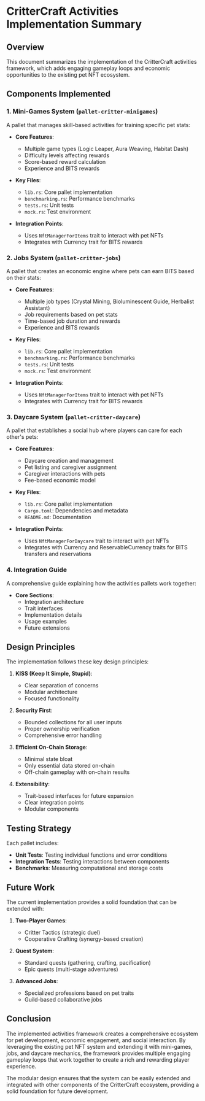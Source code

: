 # CritterCraft Activities Implementation Summary

## Overview

This document summarizes the implementation of the CritterCraft activities framework, which adds engaging gameplay loops and economic opportunities to the existing pet NFT ecosystem.

## Components Implemented

### 1. Mini-Games System (`pallet-critter-minigames`)

A pallet that manages skill-based activities for training specific pet stats:

- **Core Features**:
  - Multiple game types (Logic Leaper, Aura Weaving, Habitat Dash)
  - Difficulty levels affecting rewards
  - Score-based reward calculation
  - Experience and BITS rewards

- **Key Files**:
  - `lib.rs`: Core pallet implementation
  - `benchmarking.rs`: Performance benchmarks
  - `tests.rs`: Unit tests
  - `mock.rs`: Test environment

- **Integration Points**:
  - Uses `NftManagerForItems` trait to interact with pet NFTs
  - Integrates with Currency trait for BITS rewards

### 2. Jobs System (`pallet-critter-jobs`)

A pallet that creates an economic engine where pets can earn BITS based on their stats:

- **Core Features**:
  - Multiple job types (Crystal Mining, Bioluminescent Guide, Herbalist Assistant)
  - Job requirements based on pet stats
  - Time-based job duration and rewards
  - Experience and BITS rewards

- **Key Files**:
  - `lib.rs`: Core pallet implementation
  - `benchmarking.rs`: Performance benchmarks
  - `tests.rs`: Unit tests
  - `mock.rs`: Test environment

- **Integration Points**:
  - Uses `NftManagerForItems` trait to interact with pet NFTs
  - Integrates with Currency trait for BITS rewards

### 3. Daycare System (`pallet-critter-daycare`)

A pallet that establishes a social hub where players can care for each other's pets:

- **Core Features**:
  - Daycare creation and management
  - Pet listing and caregiver assignment
  - Caregiver interactions with pets
  - Fee-based economic model

- **Key Files**:
  - `lib.rs`: Core pallet implementation
  - `Cargo.toml`: Dependencies and metadata
  - `README.md`: Documentation

- **Integration Points**:
  - Uses `NftManagerForDaycare` trait to interact with pet NFTs
  - Integrates with Currency and ReservableCurrency traits for BITS transfers and reservations

### 4. Integration Guide

A comprehensive guide explaining how the activities pallets work together:

- **Core Sections**:
  - Integration architecture
  - Trait interfaces
  - Implementation details
  - Usage examples
  - Future extensions

## Design Principles

The implementation follows these key design principles:

1. **KISS (Keep It Simple, Stupid)**:
   - Clear separation of concerns
   - Modular architecture
   - Focused functionality

2. **Security First**:
   - Bounded collections for all user inputs
   - Proper ownership verification
   - Comprehensive error handling

3. **Efficient On-Chain Storage**:
   - Minimal state bloat
   - Only essential data stored on-chain
   - Off-chain gameplay with on-chain results

4. **Extensibility**:
   - Trait-based interfaces for future expansion
   - Clear integration points
   - Modular components

## Testing Strategy

Each pallet includes:

- **Unit Tests**: Testing individual functions and error conditions
- **Integration Tests**: Testing interactions between components
- **Benchmarks**: Measuring computational and storage costs

## Future Work

The current implementation provides a solid foundation that can be extended with:

1. **Two-Player Games**:
   - Critter Tactics (strategic duel)
   - Cooperative Crafting (synergy-based creation)

2. **Quest System**:
   - Standard quests (gathering, crafting, pacification)
   - Epic quests (multi-stage adventures)

3. **Advanced Jobs**:
   - Specialized professions based on pet traits
   - Guild-based collaborative jobs

## Conclusion

The implemented activities framework creates a comprehensive ecosystem for pet development, economic engagement, and social interaction. By leveraging the existing pet NFT system and extending it with mini-games, jobs, and daycare mechanics, the framework provides multiple engaging gameplay loops that work together to create a rich and rewarding player experience.

The modular design ensures that the system can be easily extended and integrated with other components of the CritterCraft ecosystem, providing a solid foundation for future development.
